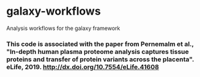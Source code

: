 # galaxy-workflows
Analysis workflows for the galaxy framework

### This code is associated with the paper from Pernemalm et al., "In-depth human plasma proteome analysis captures tissue proteins and transfer of protein variants across the placenta". eLife, 2019. http://dx.doi.org/10.7554/eLife.41608
